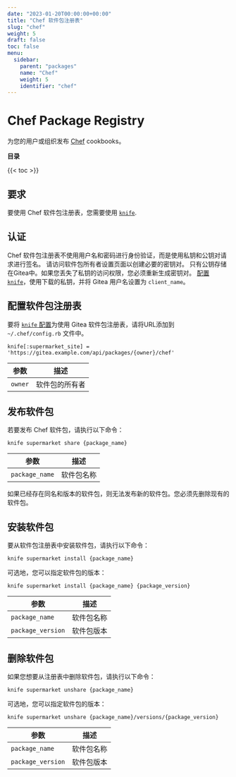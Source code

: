 ```yaml
---
date: "2023-01-20T00:00:00+00:00"
title: "Chef 软件包注册表"
slug: "chef"
weight: 5
draft: false
toc: false
menu:
  sidebar:
    parent: "packages"
    name: "Chef"
    weight: 5
    identifier: "chef"
---
```


# Chef Package Registry

为您的用户或组织发布 [Chef](https://chef.io/) cookbooks。

**目录**

{{< toc >}}

## 要求

要使用 Chef 软件包注册表，您需要使用 [`knife`](https://docs.chef.io/workstation/knife/).

## 认证

Chef 软件包注册表不使用用户名和密码进行身份验证，而是使用私钥和公钥对请求进行签名。
请访问软件包所有者设置页面以创建必要的密钥对。
只有公钥存储在Gitea中。如果您丢失了私钥的访问权限，您必须重新生成密钥对。
[配置 `knife`](https://docs.chef.io/workstation/knife_setup/)，使用下载的私钥，并将 Gitea 用户名设置为 `client_name`。

## 配置软件包注册表

要将 [`knife` 配置](https://docs.chef.io/workstation/knife_setup/)为使用 Gitea 软件包注册表，请将URL添加到 `~/.chef/config.rb` 文件中。

```
knife[:supermarket_site] = 'https://gitea.example.com/api/packages/{owner}/chef'
```

| 参数    | 描述           |
| ------- | -------------- |
| `owner` | 软件包的所有者 |

## 发布软件包

若要发布 Chef 软件包，请执行以下命令：

```shell
knife supermarket share {package_name}
```

| 参数           | 描述       |
| -------------- | ---------- |
| `package_name` | 软件包名称 |

如果已经存在同名和版本的软件包，则无法发布新的软件包。您必须先删除现有的软件包。

## 安装软件包

要从软件包注册表中安装软件包，请执行以下命令：

```shell
knife supermarket install {package_name}
```

可选地，您可以指定软件包的版本：

```shell
knife supermarket install {package_name} {package_version}
```

| 参数              | 描述       |
| ----------------- | ---------- |
| `package_name`    | 软件包名称 |
| `package_version` | 软件包版本 |

## 删除软件包

如果您想要从注册表中删除软件包，请执行以下命令：

```shell
knife supermarket unshare {package_name}
```

可选地，您可以指定软件包的版本：

```shell
knife supermarket unshare {package_name}/versions/{package_version}
```

| 参数              | 描述       |
| ----------------- | ---------- |
| `package_name`    | 软件包名称 |
| `package_version` | 软件包版本 |
